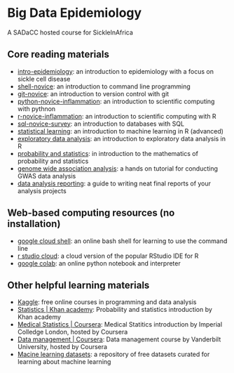 Big Data Epidemiology
=====================

A SADaCC hosted course for SickleInAfrica

## Core reading materials

* [intro-epidemiology](https://sickle-in-africa.github.io/bde.intro-epidemiology/): an introduction to epidemiology with a focus on sickle cell disease
* [shell-novice](https://sickle-in-africa.github.io/bde.shell-novice/): an introduction to command line programming
* [git-novice](https://sickle-in-africa.github.io/bde.git-novice/): an introduction to version control with git
* [python-novice-inflammation](https://sickle-in-africa.github.io/bde.python-novice-inflammation/): an introduction to scientific computing with pythnon
* [r-novice-inflammation](https://sickle-in-africa.github.io/bde.r-novice-inflammation/): an introduction to scientific computing with R
* [sql-novice-survey](https://sickle-in-africa.github.io/bde.sql-novice-survey/): an introduction to databases with SQL
* [statistical learning](https://www.statlearning.com/): an introduction to machine learning in R (advanced)
* [exploratory data analysis](https://r4ds.had.co.nz/): an introduction to exploratory data analysis in R
* [probability and statistics](http://bio5495.wustl.edu/Probability/Readings/DeGroot4thEdition.pdf): in introduction to the mathematics of probability and statistics
* [genome wide association analysis](https://pubmed.ncbi.nlm.nih.gov/29484742/): a hands on tutorial for conducting GWAS data analysis
* [data analysis reporting](https://bookdown.org/yihui/rmarkdown/): a guide to writing neat final reports of your analysis projects

## Web-based computing resources (no installation)

* [google cloud shell](https://cloud.google.com/shell): an online bash shell for learning to use the command line
* [r studio cloud](https://rstudio.cloud/): a cloud version of the popular RStudio IDE for R
* [google colab](https://colab.research.google.com/): an online python notebook and interpreter

## Other helpful learning materials

* [Kaggle](https://www.kaggle.com/learn): free online courses in programming and data analysis
* [Statistics | Khan academy](https://www.khanacademy.org/math/statistics-probability): Probability and statistics introduction by Khan academy
* [Medical Statistics | Coursera](https://www.coursera.org/learn/introduction-statistics-data-analysis-public-health): Medical Statitics introduction by Imperial Colledge London, hosted by Coursera
* [Data management | Coursera](https://www.coursera.org/learn/clinical-data-management): Data management course by Vanderbilt University, hosted by Coursera
* [Macine learning datasets](https://archive.ics.uci.edu/ml/index.php): a repository of free datasets curated for learning about machine learning 
